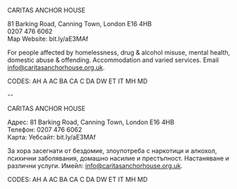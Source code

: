 CARITAS ANCHOR HOUSE

81 Barking Road, Canning Town, London E16 4HB  
0207 476 6062  
Map   Website: bit.ly/aE3MAf  

For people affected by homelessness, drug & alcohol misuse, mental health, domestic abuse & offending. Accommodation and varied services. Email info@caritasanchorhouse.org.uk.

CODES: AH A AC BA CA C DA DW ET IT MH MD

--

CARITAS ANCHOR HOUSE

Адрес: 81 Barking Road, Canning Town, London E16 4HB  
Телефон: 0207 476 6062  
Карта: Уебсайт: bit.ly/aE3MAf  

За хора засегнати от бездомие, злоупотреба с наркотици и алкохол, психични заболявания, домашно насилие и престъпност. Настаняване и различни услуги. Имейл: info@caritasanchorhouse.org.uk.

CODES: AH A AC BA CA C DA DW ET IT MH MD